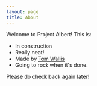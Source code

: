 ```yaml
---
layout: page
title: About
---
```


Welcome to Project Albert! This is:
* In construction
* Really neat!
* Made by [Tom Wallis](http://blog.tomwallis.net)
* Going to rock when it's done. 

Please do check back again later!
